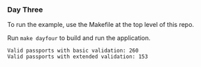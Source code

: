 ### Day Three
To run the example, use the Makefile at the top level of this repo. 

Run `make dayfour` to build and run the application.

```
Valid passports with basic validation: 260
Valid passports with extended validation: 153
```